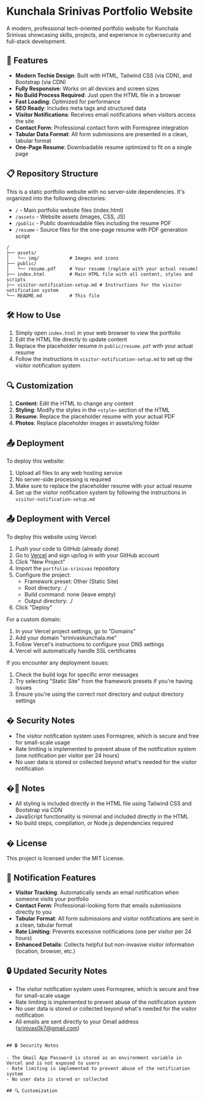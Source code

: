 # Kunchala Srinivas Portfolio Website

A modern, professional tech-oriented portfolio website for Kunchala Srinivas showcasing skills, projects, and experience in cybersecurity and full-stack development.

## 🚀 Features

- **Modern Techie Design**: Built with HTML, Tailwind CSS (via CDN), and Bootstrap (via CDN)
- **Fully Responsive**: Works on all devices and screen sizes
- **No Build Process Required**: Just open the HTML file in a browser
- **Fast Loading**: Optimized for performance
- **SEO Ready**: Includes meta tags and structured data
- **Visitor Notifications**: Receives email notifications when visitors access the site
- **Contact Form**: Professional contact form with Formspree integration
- **Tabular Data Format**: All form submissions are presented in a clean, tabular format
- **One-Page Resume**: Downloadable resume optimized to fit on a single page

## 📋 Repository Structure

This is a static portfolio website with no server-side dependencies. It's organized into the following directories:

- `/` - Main portfolio website files (index.html)
- `/assets` - Website assets (images, CSS, JS)
- `/public` - Public downloadable files including the resume PDF
- `/resume` - Source files for the one-page resume with PDF generation script

```
/
├── assets/
│   └── img/           # Images and icons
├── public/
│   └── resume.pdf     # Your resume (replace with your actual resume)
├── index.html         # Main HTML file with all content, styles and scripts
├── visitor-notification-setup.md # Instructions for the visitor notification system
└── README.md          # This file
```

## 🛠️ How to Use

1. Simply open `index.html` in your web browser to view the portfolio
2. Edit the HTML file directly to update content
3. Replace the placeholder resume in `public/resume.pdf` with your actual resume
4. Follow the instructions in `visitor-notification-setup.md` to set up the visitor notification system

## 🔍 Customization

1. **Content**: Edit the HTML to change any content
2. **Styling**: Modify the styles in the `<style>` section of the HTML
3. **Resume**: Replace the placeholder resume with your actual PDF
4. **Photos**: Replace placeholder images in assets/img folder

## 📤 Deployment

To deploy this website:

1. Upload all files to any web hosting service
2. No server-side processing is required
3. Make sure to replace the placeholder resume with your actual resume
4. Set up the visitor notification system by following the instructions in `visitor-notification-setup.md`

## 📤 Deployment with Vercel

To deploy this website using Vercel:

1. Push your code to GitHub (already done)
2. Go to [Vercel](https://vercel.com) and sign up/log in with your GitHub account
3. Click "New Project"
4. Import the `portfolio-srinivas` repository
5. Configure the project:
   - Framework preset: Other (Static Site)
   - Root directory: ./
   - Build command: none (leave empty)
   - Output directory: ./
6. Click "Deploy"

For a custom domain:
1. In your Vercel project settings, go to "Domains"
2. Add your domain "srinivaskunchala.me"
3. Follow Vercel's instructions to configure your DNS settings
4. Vercel will automatically handle SSL certificates

If you encounter any deployment issues:
1. Check the build logs for specific error messages
2. Try selecting "Static Site" from the framework presets if you're having issues
3. Ensure you're using the correct root directory and output directory settings

## � Security Notes

- The visitor notification system uses Formspree, which is secure and free for small-scale usage
- Rate limiting is implemented to prevent abuse of the notification system (one notification per visitor per 24 hours)
- No user data is stored or collected beyond what's needed for the visitor notification

## �📝 Notes

- All styling is included directly in the HTML file using Tailwind CSS and Bootstrap via CDN
- JavaScript functionality is minimal and included directly in the HTML
- No build steps, compilation, or Node.js dependencies required

## � License

This project is licensed under the MIT License.

## 🔔 Notification Features

- **Visitor Tracking**: Automatically sends an email notification when someone visits your portfolio
- **Contact Form**: Professional-looking form that emails submissions directly to you
- **Tabular Format**: All form submissions and visitor notifications are sent in a clean, tabular format
- **Rate Limiting**: Prevents excessive notifications (one per visitor per 24 hours)
- **Enhanced Details**: Collects helpful but non-invasive visitor information (location, browser, etc.)

## 🔒 Updated Security Notes

- The visitor notification system uses Formspree, which is secure and free for small-scale usage
- Rate limiting is implemented to prevent abuse of the notification system
- No user data is stored or collected beyond what's needed for the visitor notification
- All emails are sent directly to your Gmail address (srinivas0k7@gmail.com)
```

## 🔒 Security Notes

- The Gmail App Password is stored as an environment variable in Vercel and is not exposed to users
- Rate limiting is implemented to prevent abuse of the notification system
- No user data is stored or collected

## 🔍 Customization


